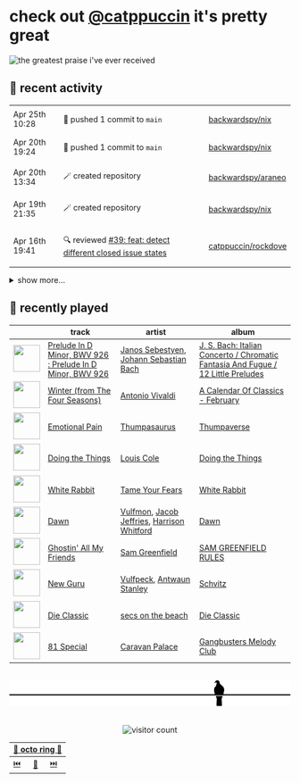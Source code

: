 # check out [@catppuccin](https://github.com/catppuccin) it's pretty great

![the greatest praise i've ever received](https://github.com/user-attachments/assets/ad888e4f-7a22-4eac-85a7-744eacd8eb46)

## 📅 recent activity

<!-- SCRIPT:REPLACE:GITHUB -->
<table>
<tbody>
<tr>
<td><span title='2025-04-25T10:28:38+00:00'>Apr 25th 10:28</span></td>
<td>

🚢 pushed 1 commit to `main`

</td>
<td>

[backwardspy/nix](https://github.com/backwardspy/nix)

</td>
</tr>
<tr>
<td><span title='2025-04-20T19:24:38+00:00'>Apr 20th 19:24</span></td>
<td>

🚢 pushed 1 commit to `main`

</td>
<td>

[backwardspy/nix](https://github.com/backwardspy/nix)

</td>
</tr>
<tr>
<td><span title='2025-04-20T13:34:15+00:00'>Apr 20th 13:34</span></td>
<td>

🪄 created repository

</td>
<td>

[backwardspy/araneo](https://github.com/backwardspy/araneo)

</td>
</tr>
<tr>
<td><span title='2025-04-19T21:35:33+00:00'>Apr 19th 21:35</span></td>
<td>

🪄 created repository

</td>
<td>

[backwardspy/nix](https://github.com/backwardspy/nix)

</td>
</tr>
<tr>
<td><span title='2025-04-16T19:41:09+00:00'>Apr 16th 19:41</span></td>
<td>

🔍 reviewed [#39: feat: detect different closed issue states](https://github.com/catppuccin/rockdove/pull/39)

</td>
<td>

[catppuccin/rockdove](https://github.com/catppuccin/rockdove)

</td>
</tr>
</tbody>
</table>

<details>
<summary>show more...</summary>
<table>
<tbody>
<tr>
<td><span title='2025-04-03T17:35:37+00:00'>Apr 3rd 17:35</span></td>
<td>

🚢 pushed 1 commit to `main`

</td>
<td>

[catppuccin/helix](https://github.com/catppuccin/helix)

</td>
</tr>
<tr>
<td><span title='2025-04-03T17:35:36+00:00'>Apr 3rd 17:35</span></td>
<td>

🎉 closed [#71: fix: use `lavender` for secondary cursor in visual mode](https://github.com/catppuccin/helix/pull/71)

</td>
<td>

[catppuccin/helix](https://github.com/catppuccin/helix)

</td>
</tr>
<tr>
<td><span title='2025-04-01T19:23:19+00:00'>Apr 1st 19:23</span></td>
<td>

💬 commented on [#1: Scrivener Updated to ".scrtheme" file extension for Scrivner v3.1.5.1 on Windows](https://github.com/catppuccin/scrivener/issues/1)

</td>
<td>

[catppuccin/scrivener](https://github.com/catppuccin/scrivener)

</td>
</tr>
<tr>
<td><span title='2025-04-01T17:08:19+00:00'>Apr 1st 17:08</span></td>
<td>

🚢 pushed 1 commit to `main`

</td>
<td>

[catppuccin/whiskers](https://github.com/catppuccin/whiskers)

</td>
</tr>
<tr>
<td><span title='2025-04-01T17:08:18+00:00'>Apr 1st 17:08</span></td>
<td>

🎉 closed [#86: Added aur link](https://github.com/catppuccin/whiskers/pull/86)

</td>
<td>

[catppuccin/whiskers](https://github.com/catppuccin/whiskers)

</td>
</tr>
<tr>
<td><span title='2025-04-01T17:08:08+00:00'>Apr 1st 17:08</span></td>
<td>

💬 commented on [#86: Added aur link](https://github.com/catppuccin/whiskers/pull/86)

</td>
<td>

[catppuccin/whiskers](https://github.com/catppuccin/whiskers)

</td>
</tr>
<tr>
<td><span title='2025-04-01T17:07:54+00:00'>Apr 1st 17:07</span></td>
<td>

🚢 pushed 1 commit to `patch-1`

</td>
<td>

[wintervoid/whiskers](https://github.com/wintervoid/whiskers)

</td>
</tr>
<tr>
<td><span title='2025-04-01T16:59:20+00:00'>Apr 1st 16:59</span></td>
<td>

🚢 pushed 1 commit to `main`

</td>
<td>

[catppuccin/whiskers](https://github.com/catppuccin/whiskers)

</td>
</tr>
<tr>
<td><span title='2025-04-01T16:59:19+00:00'>Apr 1st 16:59</span></td>
<td>

🎉 closed [#88: chore: add `.direnv/` to gitignore](https://github.com/catppuccin/whiskers/pull/88)

</td>
<td>

[catppuccin/whiskers](https://github.com/catppuccin/whiskers)

</td>
</tr>
<tr>
<td><span title='2025-04-01T16:53:43+00:00'>Apr 1st 16:53</span></td>
<td>

🚢 pushed 1 commit to `main`

</td>
<td>

[catppuccin/whiskers](https://github.com/catppuccin/whiskers)

</td>
</tr>
<tr>
<td><span title='2025-04-01T16:53:42+00:00'>Apr 1st 16:53</span></td>
<td>

🎉 closed [#87: docs: update editor support](https://github.com/catppuccin/whiskers/pull/87)

</td>
<td>

[catppuccin/whiskers](https://github.com/catppuccin/whiskers)

</td>
</tr>
<tr>
<td><span title='2025-04-01T16:53:39+00:00'>Apr 1st 16:53</span></td>
<td>

💬 commented on [#87: docs: update editor support](https://github.com/catppuccin/whiskers/pull/87)

</td>
<td>

[catppuccin/whiskers](https://github.com/catppuccin/whiskers)

</td>
</tr>
<tr>
<td><span title='2025-03-31T19:01:08+00:00'>Mar 31st 19:01</span></td>
<td>

🪄 created repository

</td>
<td>

[backwardspy/rs](https://github.com/backwardspy/rs)

</td>
</tr>
<tr>
<td><span title='2025-03-29T12:33:52+00:00'>Mar 29th 12:33</span></td>
<td>

🔍 reviewed [#511: docs(nix): update information to new apis](https://github.com/catppuccin/vscode/pull/511)

</td>
<td>

[catppuccin/vscode](https://github.com/catppuccin/vscode)

</td>
</tr>
<tr>
<td><span title='2025-03-28T20:17:09+00:00'>Mar 28th 20:17</span></td>
<td>

💬 commented on [#466: The comment and the ghost text have similar color](https://github.com/catppuccin/vscode/issues/466)

</td>
<td>

[catppuccin/vscode](https://github.com/catppuccin/vscode)

</td>
</tr>
<tr>
<td><span title='2025-03-28T20:17:08+00:00'>Mar 28th 20:17</span></td>
<td>

✅ closed [#466: The comment and the ghost text have similar color](https://github.com/catppuccin/vscode/issues/466)

</td>
<td>

[catppuccin/vscode](https://github.com/catppuccin/vscode)

</td>
</tr>
</tbody>
</table>
</details>
<!-- SCRIPT:REPLACE:GITHUB -->

## 🎵 recently played

<!-- SCRIPT:REPLACE:SPOTIFY -->
| | track | artist | album |
| - | - | - | - |
| <img src="https://i.scdn.co/image/ab67616d0000485112a821c351fd7c5d66b93a9f" width="48" height="48"> | [Prelude In D Minor, BWV 926 : Prelude In D Minor, BWV 926](https://open.spotify.com/track/5ZUachQ574VccyTQL2MXRR) | [Janos Sebestyen](https://open.spotify.com/artist/3XqsvVsJuMXQsfVwpYZLFZ), [Johann Sebastian Bach](https://open.spotify.com/artist/5aIqB5nVVvmFsvSdExz408) | [J. S. Bach: Italian Concerto / Chromatic Fantasia And Fugue / 12 Little Preludes](https://open.spotify.com/track/5ZUachQ574VccyTQL2MXRR) |
| <img src="https://i.scdn.co/image/ab67616d00004851b436b55bf7277cb9f42e99e9" width="48" height="48"> | [Winter (from The Four Seasons)](https://open.spotify.com/track/6OHOYEMQfPKWZY4Uxxybnh) | [Antonio Vivaldi](https://open.spotify.com/artist/2QOIawHpSlOwXDvSqQ9YJR) | [A Calendar Of Classics - February](https://open.spotify.com/track/6OHOYEMQfPKWZY4Uxxybnh) |
| <img src="https://i.scdn.co/image/ab67616d000048513a00fcf1c5c2ca43f971e2a3" width="48" height="48"> | [Emotional Pain](https://open.spotify.com/track/2iQd999HkXHv3gqbj5vSAC) | [Thumpasaurus](https://open.spotify.com/artist/13peDbMKVZpn5nanRC96WJ) | [Thumpaverse](https://open.spotify.com/track/2iQd999HkXHv3gqbj5vSAC) |
| <img src="https://i.scdn.co/image/ab67616d0000485174efdebd8ed8549d6a480128" width="48" height="48"> | [Doing the Things](https://open.spotify.com/track/1yBVQU0Az5LlDF5ZYehPap) | [Louis Cole](https://open.spotify.com/artist/6uIst176jhzooPMetg2rtH) | [Doing the Things](https://open.spotify.com/track/1yBVQU0Az5LlDF5ZYehPap) |
| <img src="https://i.scdn.co/image/ab67616d000048515ffd306ccaa257884edfdd99" width="48" height="48"> | [White Rabbit](https://open.spotify.com/track/7f1ZaX67foF2snj6Paix0L) | [Tame Your Fears](https://open.spotify.com/artist/29zlCx9ZrEnEKwqpJamDyJ) | [White Rabbit](https://open.spotify.com/track/7f1ZaX67foF2snj6Paix0L) |
| <img src="https://i.scdn.co/image/ab67616d000048519bdef9fc818f22b4c85cf2b2" width="48" height="48"> | [Dawn](https://open.spotify.com/track/4LNc4Rf4TG3YeHzt3sulGI) | [Vulfmon](https://open.spotify.com/artist/6pGuw52TrX5SZPdQSxAvgW), [Jacob Jeffries](https://open.spotify.com/artist/2s4evfvMB1HbNMGak6pDUB), [Harrison Whitford](https://open.spotify.com/artist/2KAaIurA00NK4IAnbC6nB8) | [Dawn](https://open.spotify.com/track/4LNc4Rf4TG3YeHzt3sulGI) |
| <img src="https://i.scdn.co/image/ab67616d0000485172c9f3f32a2d8813153e3b1b" width="48" height="48"> | [Ghostin' All My Friends](https://open.spotify.com/track/00bgCHOS8runWEzaDMPRDf) | [Sam Greenfield](https://open.spotify.com/artist/03ZdbEBsbFHG3uJC6gYiOY) | [SAM GREENFIELD RULES](https://open.spotify.com/track/00bgCHOS8runWEzaDMPRDf) |
| <img src="https://i.scdn.co/image/ab67616d0000485112dd7dcec66b6d230a719a5e" width="48" height="48"> | [New Guru](https://open.spotify.com/track/1iDxNtb7jleE8GqD4m81dA) | [Vulfpeck](https://open.spotify.com/artist/7pXu47GoqSYRajmBCjxdD6), [Antwaun Stanley](https://open.spotify.com/artist/7vWFpgyWJ9CXisL0x6vYJN) | [Schvitz](https://open.spotify.com/track/1iDxNtb7jleE8GqD4m81dA) |
| <img src="https://i.scdn.co/image/ab67616d00004851ef187887d2ddb4aaa346351b" width="48" height="48"> | [Die Classic](https://open.spotify.com/track/1hoeH2WEypMiZqrXA7A1kG) | [secs on the beach](https://open.spotify.com/artist/5zDEuV2X31GgJ4R0tPosmM) | [Die Classic](https://open.spotify.com/track/1hoeH2WEypMiZqrXA7A1kG) |
| <img src="https://i.scdn.co/image/ab67616d0000485104f0e49e48dccca00938f641" width="48" height="48"> | [81 Special](https://open.spotify.com/track/68YvYiHqt6mpjvdWpgabFZ) | [Caravan Palace](https://open.spotify.com/artist/37J1PlAkhRK7yrZUtqaUpQ) | [Gangbusters Melody Club](https://open.spotify.com/track/68YvYiHqt6mpjvdWpgabFZ) |

<!-- SCRIPT:REPLACE:SPOTIFY -->

<br>

<div align="center">

<picture>
    <source media="(prefers-color-scheme: light)" srcset="assets/pigeon-light.svg">
    <source media="(prefers-color-scheme: dark)" srcset="assets/pigeon-dark.svg">
    <img alt="pigeon sitting on a wire" src="assets/pigeon-light.svg">
</picture>

<br>
<br>

![visitor count](https://profile-counter.glitch.me/backwardspy/count.svg)

<table>
    <thead>
        <th colspan="3"><a href="https://octo-ring.com">🐙 octo ring 🐙</a></th>
    </thead>
    <tbody>
        <td><a href="https://octo-ring.com/p/backwardspy/prev">⏮️</a></td>
        <td><a href="https://octo-ring.com/p/backwardspy/random">🔀</a></td>
        <td><a href="https://octo-ring.com/p/backwardspy/next">⏭️</a></td>
    </tbody>
</table>

</div>
